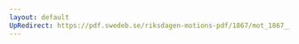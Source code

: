 ```yaml
---
layout: default
UpRedirect: https://pdf.swedeb.se/riksdagen-motions-pdf/1867/mot_1867__fk__00041.pdf
---
```

